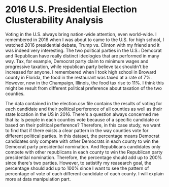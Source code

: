 # 2016 U.S. Presidential Election Clusterability Analysis

Voting in the U.S. always bring nation-wide attention, even world-wide. I remembered in 2016 when I was about to came to the U.S. for high school, I watched 2016 presidential debate, Trump vs. Clinton with my friend and it was indeed very interesting. The two political parties in the U.S.: Democrat and Republican have really distinct ideologies that are performed in many way. Tax, for example, Democrat party claim to minimum wages and progressive taxation, while republican party believe tax shouldn’t be increased for anyone. I remembered when I took high school in Broward county in Florida, the food in the restaurant was taxed at a rate of 7%. However, now in the Champaign, Illinois, the food tax rise to 11%. I think this might be result from different political preference about taxation of the two counties.

The data contained in the election.csv file contains the results of voting for each candidate and their political perference of all counties as well as their state location in the US in 2016. There's a question always concerned me that is: Is people in each counties vote because of a specific candidate or based on their political perference?
Therefore, in this case study, we want to find that if there exists a clear pattern in the way counties vote for different political parties.
In this dataset, the percentage means Democrat candidates only compete with other Democrats in each county to win the Democrat party presidential nomination. And Republicans candidates only compete with other republicans in each county to win the Republican party presidential nomination. Therefore, the percentage should add up to 200% since there's two parties. However, to satistify my reasearch goal, the percentage should add up to 100% since I want to see the pattern of percentage of vote of each different candidate of each county. I will explain more at data manipulation part.